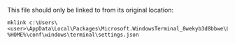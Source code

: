 This file should only be linked to from its original location:
```
mklink c:\Users\<user>\AppData\Local\Packages\Microsoft.WindowsTerminal_8wekyb3d8bbwe\LocalState\settings.json %HOME%\conf\windows\terminal\settings.json

```
